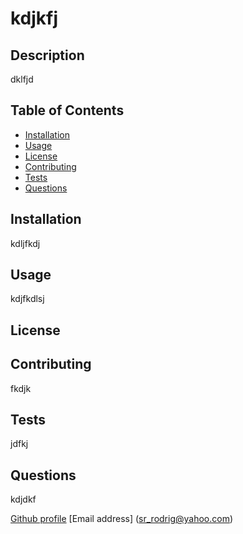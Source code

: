 # kdjkfj

  ## Description

  dklfjd

  ## Table of Contents

  * [Installation](#installation)
  * [Usage](#usage)
  * [License](#license)
  * [Contributing](#contributing)
  * [Tests](#tests)
  * [Questions](#questions)

  ## Installation

  kdljfkdj

  ## Usage

  kdjfkdlsj

  ## License

  
  ## Contributing

  fkdjk

  ## Tests

  jdfkj

  ## Questions

  kdjdkf

  [Github profile](https://github.com/steverodrig)
  [Email address] (sr_rodrig@yahoo.com)


